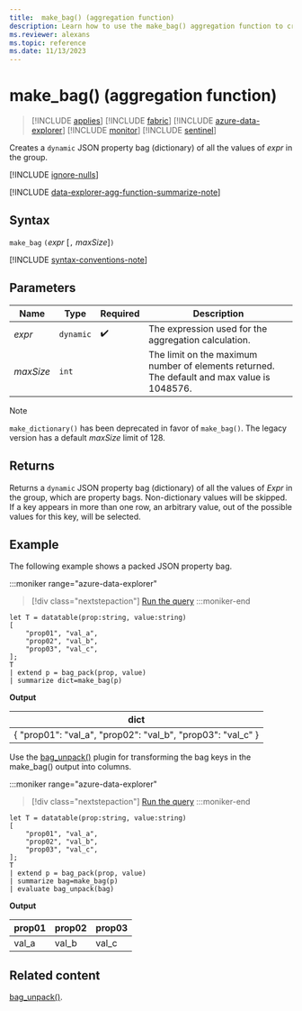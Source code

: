 ```yaml
---
title:  make_bag() (aggregation function)
description: Learn how to use the make_bag() aggregation function to create a dynamic JSON property bag.
ms.reviewer: alexans
ms.topic: reference
ms.date: 11/13/2023
---
```

# make_bag() (aggregation function)

> [!INCLUDE [applies](../includes/applies-to-version/applies.md)] [!INCLUDE [fabric](../includes/applies-to-version/fabric.md)] [!INCLUDE [azure-data-explorer](../includes/applies-to-version/azure-data-explorer.md)] [!INCLUDE [monitor](../includes/applies-to-version/monitor.md)] [!INCLUDE [sentinel](../includes/applies-to-version/sentinel.md)]

Creates a `dynamic` JSON property bag (dictionary) of all the values of *expr* in the group.

[!INCLUDE [ignore-nulls](../includes/ignore-nulls.md)]

[!INCLUDE [data-explorer-agg-function-summarize-note](../includes/agg-function-summarize-note.md)]

## Syntax

 `make_bag` `(`*expr* [`,` *maxSize*]`)`

[!INCLUDE [syntax-conventions-note](../includes/syntax-conventions-note.md)]

## Parameters

| Name | Type | Required | Description |
|--|--|--|--|
| *expr* | `dynamic` |  :heavy_check_mark: | The expression used for the aggregation calculation. |
| *maxSize* | `int` |  | The limit on the maximum number of elements returned. The default and max value is 1048576. |

> [!NOTE]
> `make_dictionary()` has been deprecated in favor of `make_bag()`. The legacy version has a default *maxSize* limit of 128.

## Returns

Returns a `dynamic` JSON property bag (dictionary) of all the values of *Expr* in the group, which are property bags. Non-dictionary values will be skipped.
If a key appears in more than one row, an arbitrary value, out of the possible values for this key, will be selected.

## Example

The following example shows a packed JSON property bag.

:::moniker range="azure-data-explorer"
> [!div class="nextstepaction"]
> <a href="https://dataexplorer.azure.com/clusters/help/databases/Samples?query=H4sIAAAAAAAAA1WNzQrDIAyA7z5F8FTBw35uG32L3saQqKFItRNrxyh9+GWjhS055csHX6QKHbTgsfLaSE0uj3yZagljr+GJcabtUuImgEd+jMNRapD8Nij1Dz7t2P7h844d4/tVdGIFelUaPWSuW+xNRjd841tVsTLNKWEJC4EPrrYJBzLsNlm9AS6AdnS4AAAA" target="_blank">Run the query</a>
:::moniker-end

```kusto
let T = datatable(prop:string, value:string)
[
    "prop01", "val_a",
    "prop02", "val_b",
    "prop03", "val_c",
];
T
| extend p = bag_pack(prop, value)
| summarize dict=make_bag(p)
```

**Output**

|dict|
|----|
|{ "prop01": "val_a", "prop02": "val_b", "prop03": "val_c" } |

Use the [bag_unpack()](bag-unpack-plugin.md) plugin for transforming the bag keys in the make_bag() output into columns.

:::moniker range="azure-data-explorer"
> [!div class="nextstepaction"]
> <a href="https://dataexplorer.azure.com/clusters/help/databases/Samples?query=H4sIAAAAAAAAA1WNvQrDMAyEdz+F8BSDh/5sLXmLbKUYOREhxHZNYpdS+vCVTQKttJy+O3GOEnTQwoCJ1zpq4vKIlzUtUxg1PNFl2i4lbgJ4ZEkcjlKDZNug1D/4tGP7h8877hnfr6ITH6BXojBA5HaLo4nYz7V8a1UcWbP3uExvKonW40yGRROLRyWFqVomh/rOUn0B38wbbdIAAAA=" target="_blank">Run the query</a>
:::moniker-end

```kusto
let T = datatable(prop:string, value:string)
[
    "prop01", "val_a",
    "prop02", "val_b",
    "prop03", "val_c",
];
T
| extend p = bag_pack(prop, value)
| summarize bag=make_bag(p)
| evaluate bag_unpack(bag)
```

**Output**

|prop01|prop02|prop03|
|---|---|---|
|val_a|val_b|val_c|

## Related content

[bag_unpack()](bag-unpack-plugin.md).
